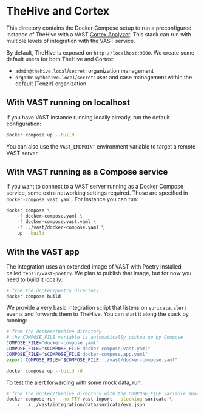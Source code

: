 # TheHive and Cortex

This directory contains the Docker Compose setup to run a preconfigured instance
of TheHive with a VAST [Cortex Analyzer][cortex-analyzers-docs]. This stack can
run with multiple levels of integration with the VAST service.

By default, TheHive is exposed on `http://localhost:9000`. We create some
default users for both TheHive and Cortex:
- `admin@thehive.local`/`secret`: organization management
- `orgadmin@thehive.local`/`secret`: user and case management within the default
  (Tenzir) organization

[cortex-analyzers-docs]: https://docs.thehive-project.org/cortex/

## With VAST running on localhost

If you have VAST instance running locally already, run the default configuration:

```bash
docker compose up --build
```

You can also use the `VAST_ENDPOINT` environment variable to target a remote
VAST server.

## With VAST running as a Compose service

If you want to connect to a VAST server running as a Docker Compose service,
some extra networking settings required. Those are specified in
`docker-compose.vast.yaml`. For instance you can run:

```bash
docker compose \
    -f docker-compose.yaml \
    -f docker-compose.vast.yaml \
    -f ../vast/docker-compose.yaml \
    up --build
```

## With the VAST app

The integration uses an extended image of VAST with Poetry installed called
`tenzir/vast-poetry`. We plan to publish that image, but for now you need to
build it locally:
```bash
# from the docker/poetry directory
docker compose build
```

We provide a very basic integration script that listens on `suricata.alert`
events and forwards them to TheHive. You can start it along the stack by
running:
```bash
# from the docker/thehive directory
# the COMPOSE_FILE variable is automatically picked up by Compose
COMPOSE_FILE="docker-compose.yaml"
COMPOSE_FILE="$COMPOSE_FILE:docker-compose.vast.yaml"
COMPOSE_FILE="$COMPOSE_FILE:docker-compose.app.yaml"
export COMPOSE_FILE="$COMPOSE_FILE:../vast/docker-compose.yaml"

docker compose up --build -d
```

To test the alert forwarding with some mock data, run:
```bash
# from the docker/thehive directory with the COMPOSE_FILE variable above
docker compose run --no-TTY vast import --blocking suricata \
    < ../../vast/integration/data/suricata/eve.json
```
